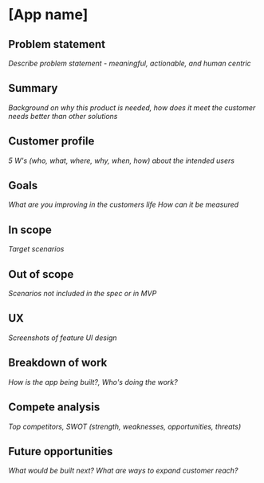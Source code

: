 # [App name]

## Problem statement

*Describe problem statement - meaningful, actionable, and human centric*

## Summary

*Background on why this product is needed, how does it meet the customer needs better than other solutions*

## Customer profile

*5 W's (who, what, where, why, when, how) about the intended users*

## Goals

*What are you improving in the customers life*
*How can it be measured*

## In scope

*Target scenarios*

## Out of scope

*Scenarios not included in the spec or in MVP*

## UX

*Screenshots of feature UI design*

## Breakdown of work

*How is the app being built?, Who's doing the work?*

## Compete analysis

*Top competitors, SWOT (strength, weaknesses, opportunities, threats)*

## Future opportunities

*What would be built next? What are ways to expand customer reach?*

